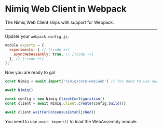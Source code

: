 # Nimiq Web Client in Webpack

The Nimiq Web Client ships with support for Webpack.

---

<!--@include: ./_installation.md-->

Update your `webpack.config.js`:

```javascript
module.exports = {
  experiments: { // [!code ++]
    asyncWebAssembly: true, // [!code ++]
  }, // [!code ++]
};
```

Now you are ready to go!

```js
const Nimiq = await import('nimiq/core-web/web') // You need to use await import() to load the WebAssembly module

await Nimiq()

const config = new Nimiq.ClientConfiguration()
const client = await Nimiq.Client.create(config.build())

await client.waitForConsensusEstablished​()
```

<Callout type='warning'>

You need to use `await import()` to load the WebAssembly module.

</Callout>

<!--@include: ./_contribute.md-->
